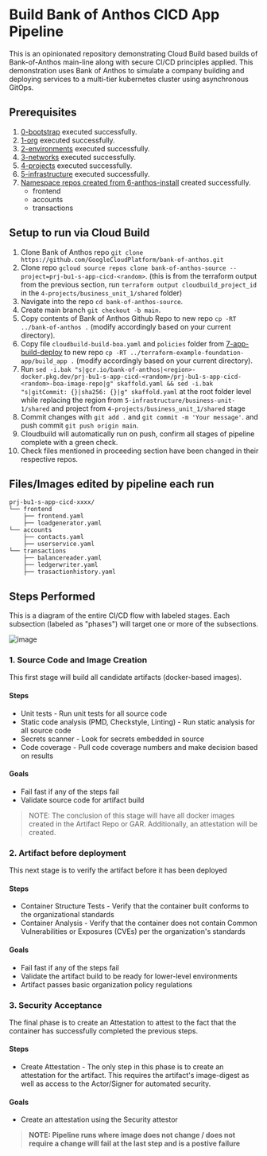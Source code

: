 # Build Bank of Anthos CICD App Pipeline

This is an opinionated repository demonstrating Cloud Build based builds of Bank-of-Anthos main-line along with secure CI/CD principles applied.
This demonstration uses Bank of Anthos to simulate a company building and deploying services to a multi-tier kubernetes cluster using asynchronous GitOps.

## Prerequisites

1. [0-bootstrap](https://github.com/terraform-google-modules/terraform-example-foundation/blob/master/0-bootstrap/README.md) executed successfully.
1. [1-org](https://github.com/terraform-google-modules/terraform-example-foundation/blob/master/1-org/README.md) executed successfully.
1. [2-environments](https://github.com/terraform-google-modules/terraform-example-foundation/blob/master/2-environments/README.md) executed successfully.
1. [3-networks](https://github.com/terraform-google-modules/terraform-example-foundation/blob/master/3-networks/README.md) executed successfully.
1. [4-projects](../app-foundation/4-projects/README.md) executed successfully.
1. [5-infrastructure](../5-infrastructure/README.md) executed successfully.
1. [Namespace repos created from 6-anthos-install](../6-anthos-install/README.md) created successfully.
   - frontend
   - accounts
   - transactions

## Setup to run via Cloud Build
1. Clone Bank of Anthos repo `git clone https://github.com/GoogleCloudPlatform/bank-of-anthos.git`
1. Clone repo `gcloud source repos clone bank-of-anthos-source --project=prj-bu1-s-app-cicd-<random>`. (this is from the terraform output from the previous section, run `terraform output cloudbuild_project_id` in the `4-projects/business_unit_1/shared` folder)
1. Navigate into the repo `cd bank-of-anthos-source`.
1. Create main branch `git checkout -b main`.
1. Copy contents of Bank of Anthos Github Repo to new repo `cp -RT ../bank-of-anthos .` (modify accordingly based on your current directory).
1. Copy file `cloudbuild-build-boa.yaml` and `policies` folder from [7-app-build-deploy](.) to new repo `cp -RT ../terraform-example-foundation-app/build_app .` (modify accordingly based on your current directory).
1. Run `sed -i.bak "s|gcr.io/bank-of-anthos|<region>-docker.pkg.dev/prj-bu1-s-app-cicd-<random>/prj-bu1-s-app-cicd-<random>-boa-image-repo|g" skaffold.yaml && sed -i.bak "s|gitCommit: {}|sha256: {}|g" skaffold.yaml` at the root folder level while replacing the region from `5-infrastructure/business-unit-1/shared` and project from `4-projects/business_unit_1/shared` stage
1. Commit changes with `git add .` and `git commit -m 'Your message'`. and push commit `git push origin main`.
1. Cloudbuild will automatically run on push, confirm all stages of pipeline complete with a green check.
1. Check files mentioned in proceeding section have been changed in their respective repos.

## Files/Images edited by pipeline each run
```
prj-bu1-s-app-cicd-xxxx/
└── frontend
    ├── frontend.yaml
    ├── loadgenerator.yaml
└── accounts
    ├── contacts.yaml
    ├── userservice.yaml
└── transactions
    ├── balancereader.yaml
    ├── ledgerwriter.yaml
    ├── trasactionhistory.yaml
```

## Steps Performed

This is a diagram of the entire CI/CD flow with labeled stages. Each subsection (labeled as "phases") will target one or more of the subsections.

![image](https://user-images.githubusercontent.com/63249609/114470166-109bda00-9bb4-11eb-9997-204efbabbdc8.png)

### 1. Source Code and Image Creation
This first stage will build all candidate artifacts (docker-based images).

#### Steps
* Unit tests - Run unit tests for all source code
* Static code analysis (PMD, Checkstyle, Linting) - Run static analysis for all source code
* Secrets scanner - Look for secrets embedded in source
* Code coverage - Pull code coverage numbers and make decision based on results

#### Goals
* Fail fast if any of the steps fail
* Validate source code for artifact build

> NOTE: The conclusion of this stage will have all docker images created in the Artifact Repo or GAR. Additionally, an attestation will be created.

### 2. Artifact before deployment
This next stage is to verify the artifact before it has been deployed

#### Steps
* Container Structure Tests - Verify that the container built conforms to the organizational standards
* Container Analysis - Verify that the container does not contain Common Vulnerabilities or Exposures (CVEs) per the organization's standards

#### Goals
* Fail fast if any of the steps fail
* Validate the artifact build to be ready for lower-level environments
* Artifact passes basic organization policy regulations

### 3. Security Acceptance
The final phase is to create an Attestation to attest to the fact that the container has successfully completed the previous steps.

#### Steps
* Create Attestation - The only step in this phase is to create an attestation for the artifact. This requires the artifact's image-digest as well as access to the Actor/Signer for automated security.

#### Goals
* Create an attestation using the Security attestor

> **NOTE: Pipeline runs where image does not change / does not require a change will fail at the last step and is a postive failure**
